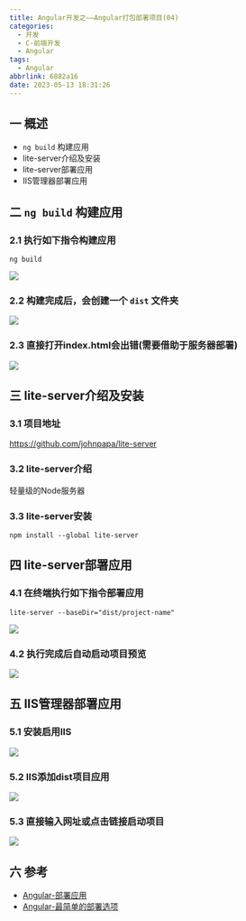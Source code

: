 ```yaml
---
title: Angular开发之——Angular打包部署项目(04)
categories:
  - 开发
  - C-前端开发
  - Angular
tags:
  - Angular
abbrlink: 6882a16
date: 2023-05-13 18:31:26
---
```

## 一 概述

* `ng build` 构建应用
* lite-server介绍及安装
* lite-server部署应用
* IIS管理器部署应用

<!--more-->

## 二 `ng build` 构建应用

### 2.1 执行如下指令构建应用

```
ng build
```

![][1]

### 2.2 构建完成后，会创建一个 `dist` 文件夹

![][2]

### 2.3 直接打开index.html会出错(需要借助于服务器部署)

![][3]

## 三 lite-server介绍及安装

### 3.1 项目地址

https://github.com/johnpapa/lite-server

### 3.2 lite-server介绍

轻量级的Node服务器

### 3.3 lite-server安装

```
npm install --global lite-server
```

## 四 lite-server部署应用

### 4.1 在终端执行如下指令部署应用

```
lite-server --baseDir="dist/project-name"
```

![][4]

### 4.2 执行完成后自动启动项目预览

![][5]

## 五 IIS管理器部署应用

### 5.1 安装启用IIS
![][6]

### 5.2 IIS添加dist项目应用
![][7]

### 5.3 直接输入网址或点击链接启动项目

![][8]

## 六 参考

* [Angular-部署应用](https://angular.cn/start/start-deployment)
* [Angular-最简单的部署选项](https://angular.cn/guide/deployment)



[1]:https://raw.githubusercontent.com/PGzxc/CDN/master/blog-angular/angular-04-project-ng-build.png
[2]:https://raw.githubusercontent.com/PGzxc/CDN/master/blog-angular/angular-04-project-ng-build-dist.png
[3]:https://raw.githubusercontent.com/PGzxc/CDN/master/blog-angular/angular-04-project-dist-open-direct.png
[4]:https://raw.githubusercontent.com/PGzxc/CDN/master/blog-angular/angular-04-lite-server-start.png
[5]:https://raw.githubusercontent.com/PGzxc/CDN/master/blog-angular/angular-04-project-start-view.png
[6]:https://raw.githubusercontent.com/PGzxc/CDN/master/blog-angular/angular-04-iis-install.png
[7]:https://raw.githubusercontent.com/PGzxc/CDN/master/blog-angular/angular-04-iis-add-dist-app.png
[8]:https://raw.githubusercontent.com/PGzxc/CDN/master/blog-angular/angular-04-iis-dist-start.png